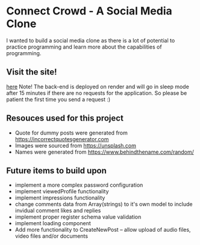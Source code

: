 # Connect Crowd - A Social Media Clone
I wanted to build a social media clone as there is a lot of potential to practice programming and learn more about the capabilities of programming.

## Visit the site!
[here](https://crowdconnect.netlify.app) 
Note! The back-end is deployed on render and will go in sleep mode after 15 minutes if there are no requests for the application. So please be patient the first time you send a request :)

## Resouces used for this project
- Quote for dummy posts were generated from https://incorrectquotesgenerator.com
- Images were sourced from https://unsplash.com
- Names were generated from https://www.behindthename.com/random/

## Future items to build upon
- implement a more complex password configuration
- implement viewedProfile functionality
- implement impressions functionality
- change comments data from Array(strings) to it's own model to include invidual comment likes and replies
- implement proper register schema value validation
- implement loading component
- Add more functionality to CreateNewPost – allow upload of audio files, video files and/or documents
